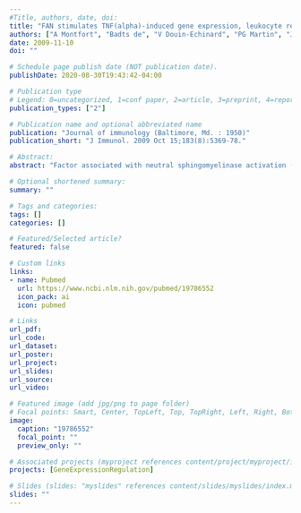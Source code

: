 ```yaml
---
#Title, authors, date, doi:
title: "FAN stimulates TNF(alpha)-induced gene expression, leukocyte recruitment, and humoral response."
authors: ["A Montfort", "Badts de", "V Douin-Echinard", "PG Martin", "J Iacovoni", "C Nevoit", "N Therville", "V Garcia", "MA Bertrand", "MH Bessieres", "MC Trombe", "T Levade", "H Benoist", "B Segui"]
date: 2009-11-10
doi: ""

# Schedule page publish date (NOT publication date).
publishDate: 2020-08-30T19:43:42-04:00

# Publication type
# Legend: 0=uncategorized, 1=conf paper, 2=article, 3=preprint, 4=report, 5=book, 6=book chapter, 7=thesis, 8=patent
publication_types: ["2"]

# Publication name and optional abbreviated name
publication: "Journal of immunology (Baltimore, Md. : 1950)"
publication_short: "J Immunol. 2009 Oct 15;183(8):5369-78."

# Abstract:
abstract: "Factor associated with neutral sphingomyelinase activation (FAN) is an adaptor protein that constitutively binds to TNF-R1. Microarray analysis was performed in fibroblasts derived from wild-type or FAN knockout mouse embryos to evaluate the role of FAN in TNF-induced gene expression. Approximately 70% of TNF-induced genes exhibited lower expression levels in FAN-deficient than in wild-type fibroblasts. Of particular interest, TNF-induced expression of cytokines/chemokines, such as IL-6 and CXCL-2, was impaired in FAN-deficient cells. This was confirmed by real time RT-PCR and ELISA. Upon i.p. TNF or thioglycollate injection, neutrophil recruitment into the peritoneal cavity was reduced by more than 50% in FAN-deficient mice. Nevertheless, FAN-deficient animals did not exhibit an increased susceptibility to different microorganisms including bacteria and parasites, indicating that FAN is not essential for pathogen clearance. Specific Ab response to BSA was substantially impaired in FAN-deficient mice and this was associated with a reduced content of leukocytes in the spleen of BSA-challenged FAN-deficient mice as compared with their wild-type counterparts. Altogether, our results indicate the involvement of FAN in TNF-induced gene expression and leukocyte recruitment, contributing to the establishment of the specific immune response."

# Optional shortened summary:
summary: ""

# Tags and categories:
tags: []
categories: []

# Featured/Selected article?
featured: false

# Custom links
links:
- name: Pubmed
  url: https://www.ncbi.nlm.nih.gov/pubmed/19786552
  icon_pack: ai
  icon: pubmed

# Links
url_pdf:
url_code:
url_dataset:
url_poster:
url_project:
url_slides:
url_source:
url_video:

# Featured image (add jpg/png to page folder)
# Focal points: Smart, Center, TopLeft, Top, TopRight, Left, Right, BottomLeft, Bottom, BottomRight
image: 
  caption: "19786552"
  focal_point: ""
  preview_only: ""

# Associated projects (myproject references content/project/myproject/index.md)
projects: [GeneExpressionRegulation]

# Slides (slides: "myslides" references content/slides/myslides/index.md)
slides: ""
---
```

